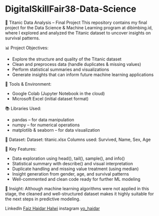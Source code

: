 # DigitalSkillFair38-Data-Science

🚢 Titanic Data Analysis – Final Project
This repository contains my final project for the Data Science & Machine Learning program at dibimbing.id, where I explored and analyzed the Titanic dataset to uncover insights on survival patterns.

📊 Project Objectives:
- Explore the structure and quality of the Titanic dataset
- Clean and preprocess data (handle duplicates & missing values)
- Perform statistical summaries and visualizations
- Generate insights that can inform future machine learning applications

🔧 Tools & Environment:
- Google Colab (Jupyter Notebook in the cloud)
- Microsoft Excel (initial dataset format)

📚 Libraries Used:
- pandas – for data manipulation
- numpy – for numerical operations
- matplotlib & seaborn – for data visualization

📂 Dataset:
Dataset: titanic.xlsx
Columns used: Survived, Name, Sex, Age

📌 Key Features:
- Data exploration using head(), tail(), sample(), and info()
- Statistical summary with describe() and visual interpretation
- Duplicate handling and missing value treatment (using median)
- Insight generation from gender, age, and survival patterns
- Well-commented and clean code ready for further ML modeling

🧠 Insight:
Although machine learning algorithms were not applied in this stage, the cleaned and well-structured dataset makes it highly suitable for the next steps in predictive modeling.

Linkedln [Faiz Haidar Halwi](https://www.linkedin.com/in/faiz-haidar-halwi-52a84927b/)
instagram [yo_haidar](https://www.instagram.com/yo_haidar/)
